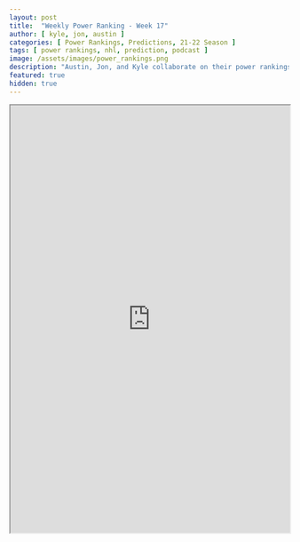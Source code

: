 ```yaml
---
layout: post
title:  "Weekly Power Ranking - Week 17"
author: [ kyle, jon, austin ]
categories: [ Power Rankings, Predictions, 21-22 Season ]
tags: [ power rankings, nhl, prediction, podcast ]
image: /assets/images/power_rankings.png
description: "Austin, Jon, and Kyle collaborate on their power rankings for week 17 of the NHL 2021 season."
featured: true
hidden: true
---
```


<iframe src="https://docs.google.com/spreadsheets/d/e/2PACX-1vQ2CX096vJ-i6QBTpdOHV-4kTb---1D6gQnsCoSAzO9_LRZ4djOUN30SjfpYNSmU2COm8iDGrTTnu1d/pubhtml?gid=0&amp;single=true&amp;widget=true&amp;headers=false"  width="100%" height="770"></iframe>
